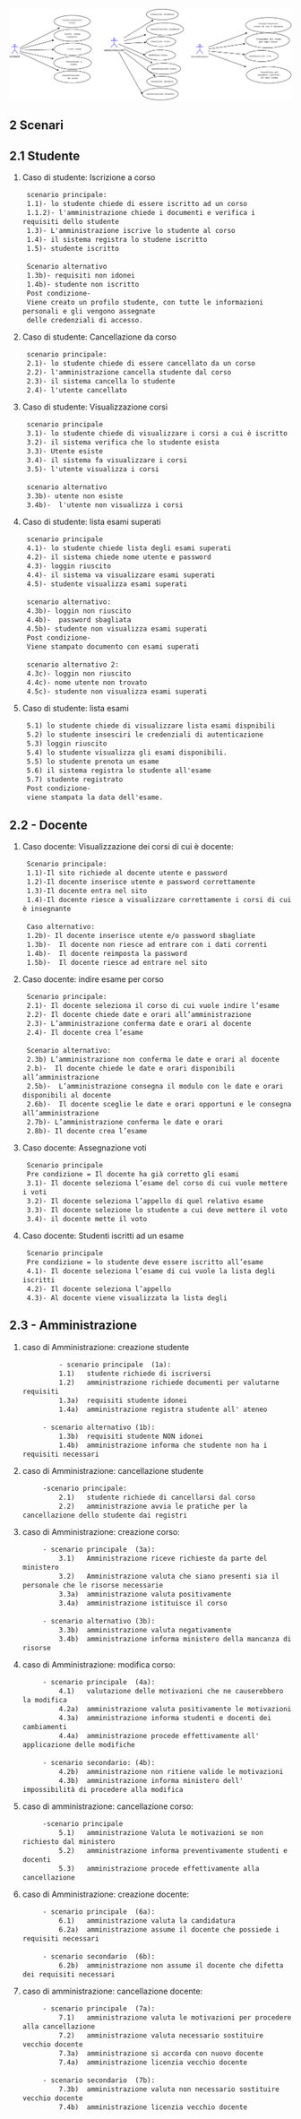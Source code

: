 ![alt tag](https://github.com/mnarizzano/M1.4.4-p3/blob/main/docs/srs/imgs/usecases.png)


## 2 	Scenari 
## 2.1 Studente

1. Caso di studente: Iscrizione a corso
				
		scenario principale:
		1.1)- lo studente chiede di essere iscritto ad un corso	
		1.1.2)- l'amministrazione chiede i documenti e verifica i requisiti dello studente
		1.3)- L'amministrazione iscrive lo studente al corso
		1.4)- il sistema registra lo studene iscritto
		1.5)- studente iscritto

		Scenario alternativo			
		1.3b)- requisiti non idonei
		1.4b)- studente non iscritto
		Post condizione-
		Viene creato un profilo studente, con tutte le informazioni personali e gli vengono assegnate
		delle credenziali di accesso.
		
2. Caso di studente: Cancellazione da corso

		scenario principale:
		2.1)- lo studente chiede di essere cancellato da un corso
		2.2)- l'amministrazione cancella studente dal corso
		2.3)- il sistema cancella lo studente 
		2.4)- l'utente cancellato
	
3. Caso di studente: Visualizzazione corsi

		scenario principale
		3.1)- lo studente chiede di visualizzare i corsi a cui è iscritto
		3.2)- il sistema verifica che lo studente esista
		3.3)- Utente esiste
		3.4)- il sistema fa visualizzare i corsi 
		3.5)- l'utente visualizza i corsi
	
		scenario alternativo
		3.3b)- utente non esiste
		3.4b)-  l'utente non visualizza i corsi

4. Caso di studente: lista esami superati

		scenario principale		
		4.1)- lo studente chiede lista degli esami superati
		4.2)- il sistema chiede nome utente e password
		4.3)- loggin riuscito
		4.4)- il sistema va visualizzare esami superati
		4.5)- studente visualizza esami superati

		scenario alternativo:		
		4.3b)- loggin non riuscito
		4.4b)-  password sbagliata
		4.5b)- studente non visualizza esami superati
		Post condizione-
		Viene stampato documento con esami superati

		scenario alternativo 2:
		4.3c)- loggin non riuscito
		4.4c)- nome utente non trovato
		4.5c)- studente non visualizza esami superati 

5. Caso di studente: lista esami

		5.1) lo studente chiede di visualizzare lista esami dispnibili
		5.2) lo studente insesciri le credenziali di autenticazione
		5.3) loggin riuscito
		5.4) lo studente visualizza gli esami disponibili.
		5.5) lo studente prenota un esame
		5.6) il sistema registra lo studente all'esame
		5.7) studente registrato
		Post condizione-
		viene stampata la data dell'esame.

## 2.2 - Docente

1. Caso docente: Visualizzazione dei corsi di cui è docente:

		Scenario principale:
		1.1)-Il sito richiede al docente utente e password
		1.2)-Il docente inserisce utente e password correttamente
		1.3)-Il docente entra nel sito
		1.4)-Il docente riesce a visualizzare correttamente i corsi di cui è insegnante
		
		Caso alternativo:
		1.2b)- Il docente inserisce utente e/o password sbagliate
		1.3b)-  Il docente non riesce ad entrare con i dati correnti 
		1.4b)-  Il docente reimposta la password
		1.5b)-  Il docente riesce ad entrare nel sito
	
2. Caso docente: indire esame per corso

		Scenario principale:
		2.1)- Il docente seleziona il corso di cui vuole indire l’esame
		2.2)- Il docente chiede date e orari all’amministrazione
		2.3)- L’amministrazione conferma date e orari al docente
		2.4)- Il docente crea l’esame
		
		Scenario alternativo:
		2.3b) L’amministrazione non conferma le date e orari al docente
		2.b)-  Il docente chiede le date e orari disponibili all’amministrazione
		2.5b)-  L’amministrazione consegna il modulo con le date e orari disponibili al docente
		2.6b)-  Il docente sceglie le date e orari opportuni e le consegna all’amministrazione
		2.7b)- L’amministrazione conferma le date e orari
		2.8b)- Il docente crea l’esame
	
3. Caso docente: Assegnazione voti

		Scenario principale
		Pre condizione = Il docente ha già corretto gli esami
		3.1)- Il docente seleziona l’esame del corso di cui vuole mettere i voti
		3.2)- Il docente seleziona l’appello di quel relativo esame
		3.3)- Il docente selezione lo studente a cui deve mettere il voto
		3.4)- il docente mette il voto

4. Caso docente: Studenti iscritti ad un esame 

		Scenario principale
		Pre condizione = lo studente deve essere iscritto all’esame
		4.1)- Il docente seleziona l’esame di cui vuole la lista degli iscritti
		4.2)- Il docente seleziona l’appello
		4.3)- Al docente viene visualizzata la lista degli 
		
		
## 2.3 - Amministrazione  

1. caso di Amministrazione: creazione studente

		        - scenario principale  (1a):  
				1.1)   studente richiede di iscriversi
				1.2)   amministrazione richiede documenti per valutarne requisiti 
				1.3a)  requisiti studente idonei 
				1.4a)  amministrazione registra studente all' ateneo

			- scenario alternativo (1b): 
				1.3b)  requisiti studente NON idonei
				1.4b)  amministrazione informa che studente non ha i requisiti necessari
 
2. caso di Amministrazione: cancellazione studente

			-scenario principale:   
				2.1)   studente richiede di cancellarsi dal corso
				2.2)   amministrazione avvia le pratiche per la cancellazione dello studente dai registri

3. caso di Amministrazione: creazione corso:
			
			- scenario principale  (3a):  
				3.1)   Amministrazione riceve richieste da parte del ministero
				3.2)   Amministrazione valuta che siano presenti sia il personale che le risorse necessarie
				3.3a)  amministrazione valuta positivamente
				3.4a)  amministrazione istituisce il corso 

			- scenario alternativo (3b):
				3.3b)  amministrazione valuta negativamente
				3.4b)  amministrazione informa ministero della mancanza di risorse


4. caso di Amministrazione: modifica corso:

			- scenario principale  (4a): 
				4.1)   valutazione delle motivazioni che ne causerebbero la modifica
				4.2a)  amministrazione valuta positivamente le motivazioni 
				4.3a)  amministrazione informa studenti e docenti dei cambiamenti
				4.4a)  amministrazione procede effettivamente all' applicazione delle modifiche
			
			- scenario secondario: (4b):  
				4.2b)  amministrazione non ritiene valide le motivazioni 
				4.3b)  amministrazione informa ministero dell' impossibilità di procedere alla modifica

5. caso di amministrazione: cancellazione corso:

			-scenario principale   
				5.1)   amministrazione Valuta le motivazioni se non richiesto dal ministero
				5.2)   amministrazione informa preventivamente studenti e docenti 
				5.3)   amministrazione procede effettivamente alla cancellazione

6. caso di Amministrazione: creazione docente:
	
			- scenario principale  (6a): 
				6.1)   amministrazione valuta la candidatura 
				6.2a)  amministrazione assume il docente che possiede i requisiti necessari

			- scenario secondario  (6b):
				6.2b)  amministrazione non assume il docente che difetta dei requisiti necessari

7. caso di amministrazione: cancellazione docente:

			- scenario principale  (7a):
				7.1)   amministrazione valuta le motivazioni per procedere alla cancellazione
				7.2)   amministrazione valuta necessario sostituire vecchio docente
				7.3a)  amministrazione si accorda con nuovo docente
				7.4a)  amministrazione licenzia vecchio docente

			- scenario secondario  (7b):			
				7.3b)  amministrazione valuta non necessario sostituire vecchio docente
				7.4b)  amministrazione licenzia vecchio docente






	

